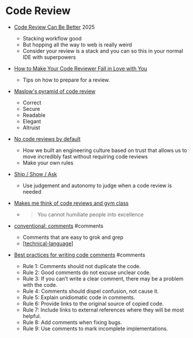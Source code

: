 Code Review
===========

* [Code Review Can Be Better](https://tigerbeetle.com/blog/2025-08-04-code-review-can-be-better/) 2025
    * Stacking workflow good
    * But hopping all the way to web is really weird
    * Consider your review is a stack and you can so this in your normal IDE with superpowers

* [How to Make Your Code Reviewer Fall in Love with You](https://mtlynch.io/code-review-love/)
    * Tips on how to prepare for a review.
* [Maslow's pyramid of code review ](http://www.dein.fr/2015-02-18-maslows-pyramid-of-code-review.html)
    * Correct
    * Secure
    * Readable
    * Elegant
    * Altruist
* [No code reviews by default](https://raycast.com/blog/no-code-reviews-by-default/)
    * How we built an engineering culture based on trust that allows us to move incredibly fast without requiring code reviews
    * Make your own rules
* [Ship / Show / Ask](https://martinfowler.com/articles/ship-show-ask.html)
    * Use judgement and autonomy to judge when a code review is needed

* [Makes me think of code reviews and gym class](https://twitter.com/aprilwensel/status/1449871041157754881/photo/1)
    * > You cannot humiliate people into excellence

* [conventional: comments](https://conventionalcomments.org/) #comments
    * Comments that are easy to grok and grep
    * [[technical-language]]
* [Best practices for writing code comments](https://stackoverflow.blog/2021/12/23/best-practices-for-writing-code-comments/) #comments
    * Rule 1: Comments should not duplicate the code.
    * Rule 2: Good comments do not excuse unclear code.
    * Rule 3: If you can’t write a clear comment, there may be a problem with the code.
    * Rule 4: Comments should dispel confusion, not cause it.
    * Rule 5: Explain unidiomatic code in comments.
    * Rule 6: Provide links to the original source of copied code.
    * Rule 7: Include links to external references where they will be most helpful.
    * Rule 8: Add comments when fixing bugs.
    * Rule 9: Use comments to mark incomplete implementations.

[//begin]: # "Autogenerated link references for markdown compatibility"
[technical-language]: technical-language.md "technical language vocabulary"
[//end]: # "Autogenerated link references"